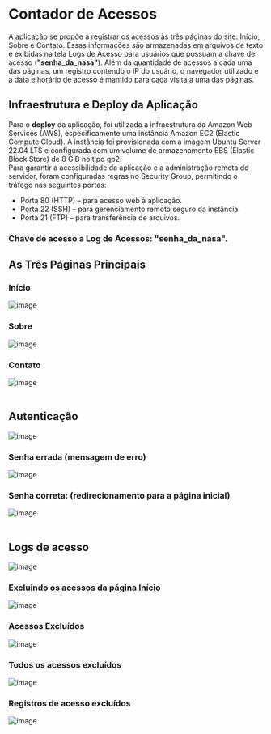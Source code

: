 # Contador de Acessos
A aplicação se propõe a registrar os acessos às três páginas do site: Início, Sobre e Contato. Essas informações são armazenadas em arquivos de texto e exibidas na tela Logs de Acesso para usuários que possuam a chave de acesso (<strong>"senha_da_nasa"</strong>). Além da quantidade de acessos a cada uma das páginas, um registro contendo o IP do usuário, o navegador utilizado e a data e horário de acesso é mantido para cada visita a uma das páginas.

## Infraestrutura e Deploy da Aplicação 
Para o <strong>deploy</strong> da aplicação, foi utilizada a infraestrutura da Amazon Web Services (AWS), especificamente uma instância Amazon EC2 (Elastic Compute Cloud). A instância foi provisionada com a imagem Ubuntu Server 22.04 LTS e configurada com um volume de armazenamento EBS (Elastic Block Store) de 8 GiB no tipo gp2. <br/>
Para garantir a acessibilidade da aplicação e a administração remota do servidor, foram configuradas regras no Security Group, permitindo o tráfego nas seguintes portas:
<ul>
  <li>Porta 80 (HTTP) – para acesso web à aplicação.</li>
  <li>Porta 22 (SSH) – para gerenciamento remoto seguro da instância.</li>
  <li>Porta 21 (FTP) – para transferência de arquivos.</li>
</ul>

### Chave de acesso a Log de Acessos: <strong>"senha_da_nasa"</strong>.


## As Três Páginas Principais
### Início
![image](https://github.com/user-attachments/assets/bdf94a2c-05b9-45b7-800f-5e4aa451fff3)

### Sobre
![image](https://github.com/user-attachments/assets/d00bf66d-99f4-4c3c-9fe8-8cafee2adb5d)

### Contato
![image](https://github.com/user-attachments/assets/e4cc7987-6e3a-4c45-88ba-789bb5ece6cf)
<br/>
<br/>

## Autenticação
![image](https://github.com/user-attachments/assets/9dbe07ad-6702-4364-83d2-4201382652b5)

### Senha errada (mensagem de erro)
![image](https://github.com/user-attachments/assets/f3c6db00-82f8-4539-89b9-ae03efcb986b)

### Senha correta: (redirecionamento para a página inicial)
![image](https://github.com/user-attachments/assets/1f00b483-d048-4d9c-9915-3f32db03bb1b)
<br/>
<br/>

## Logs de acesso
![image](https://github.com/user-attachments/assets/804fd56b-c343-443d-a8cf-a32cc8637794)

### Excluindo os acessos da página Início
![image](https://github.com/user-attachments/assets/ab8cfca4-1f0a-418e-b31b-bf54b9035c17)

### Acessos Excluídos
![image](https://github.com/user-attachments/assets/4ce93fd0-50f9-4c88-a246-8cb3a9e69ac1)

### Todos os acessos excluídos
![image](https://github.com/user-attachments/assets/6111ba3d-118d-4c72-bbdf-3407fbfefdc5)

### Registros de acesso excluídos
![image](https://github.com/user-attachments/assets/eedb59c3-65c2-49f4-8562-a4e9e16d5b4a)

